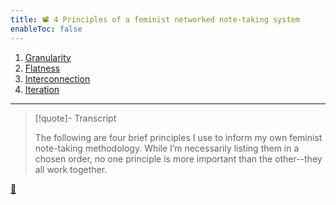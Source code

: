 ```yaml
---
title: 📽️ 4 Principles of a feminist networked note-taking system
enableToc: false
---
```


1. [Granularity](%F0%9F%93%BD%EF%B8%8F8a%20Granularity.md)
1. [Flatness](%F0%9F%93%BD%EF%B8%8F8b%20Flatness.md)
1. [Interconnection](%F0%9F%93%BD%EF%B8%8F8c%20Interconnection.md)
1. [Iteration](%F0%9F%93%BD%EF%B8%8F8d%20Iteration.md)

---

 > 
 > \[!quote\]- Transcript
 > 
 > The following are four brief principles I use to inform my own feminist note-taking methodology. While I’m necessarily listing them in a chosen order, no one principle is more important than the other--they all work together.

[📖](%F0%9F%93%966%20Four%20principles%20of%20a%20feminist%20note-taking%20methodology.md)
